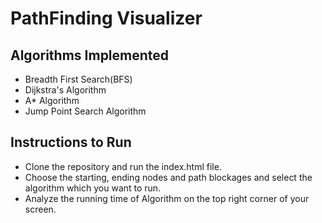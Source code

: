 # PathFinding Visualizer
## Algorithms Implemented
- Breadth First Search(BFS)
- Dijkstra's Algorithm
- A* Algorithm
- Jump Point Search Algorithm
## Instructions to Run
- Clone the repository and run the index.html file.
- Choose the starting, ending nodes and path blockages and select the algorithm which you want to run.
- Analyze the running time of Algorithm on the top right corner of your screen.
